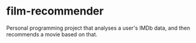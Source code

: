 # film-recommender
Personal programming project that analyses a user's IMDb data, and then recommends a movie based on that.

